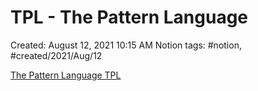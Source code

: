 # TPL - The Pattern Language

Created: August 12, 2021 10:15 AM
Notion tags: #notion, #created/2021/Aug/12

[The Pattern Language TPL](https://docs.bmc.com/docs/discovery/113/the-pattern-language-tpl-788110508.html)